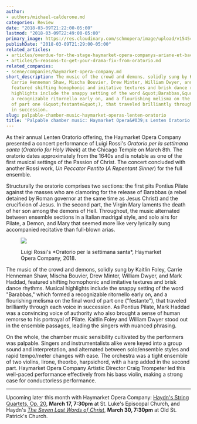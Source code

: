 ```yaml
---
author:
- authors/michael-calderone.md
categories: Review
date: "2018-03-09T21:22:00-05:00"
lastmod: "2018-03-09T22:49:00-05:00"
primary_image: https://res.cloudinary.com/schmopera/image/upload/v1545409169/media/webhook-uploads/1520648129150/church.jpg.jpg
publishDate: "2018-03-09T21:29:00-05:00"
related_articles:
- articles/overdue-for-the-stage-haymarket-opera-companys-ariane-et-bachus.md
- articles/5-reasons-to-get-your-drama-fix-from-oratorio.md
related_companies:
- scene/companies/haymarket-opera-company.md
short_description: The music of the crowd and demons, solidly sung by Kaitlin Foley,
  Carrie Henneman Shaw, Mischa Bouvier, Drew Minter, William Dwyer, and Mark Haddad,
  featured shifting homophonic and imitative textures and brisk dance rhythms. Musical
  highlights include the snappy setting of the word &quot;Barabbas,&quot; which formed
  a recognizable ritornello early on, and a flourishing melisma on the final word
  of part one (&quot;festante&quot;), that traveled brilliantly through each voice
  in succession.
slug: palpable-chamber-music-haymarket-operas-lenten-oratorio
title: 'Palpable chamber music: Haymarket Opera&#039;s Lenten Oratorio'
---
```


As their annual Lenten Oratorio offering, the Haymarket Opera Company presented a concert performance of Luigi Rossi's *Oratorio per la settimana santa* (*Oratorio for Holy Week*) at the Chicago Temple on March 8th. The oratorio dates approximately from the 1640s and is notable as one of the first musical settings of the Passion of Christ. The concert concluded with another Rossi work, *Un Peccator Pentito* (*A Repentant Sinner*) for the full ensemble. 

Structurally the oratorio comprises two sections: the first pits Pontius Pilate against the masses who are clamoring for the release of Barabbas (a rebel detained by Roman governor at the same time as Jesus Christ) and the crucifixion of Jesus. In the second part, the Virgin Mary laments the death of her son among the demons of Hell. Throughout, the music alternated between ensemble sections in a Italian madrigal style, and solo airs for Pilate, a Demon, and Mary that seemed more like very lyrically sung accompanied recitative than full-blown arias. 

<figure data-type="image">

![](https://res.cloudinary.com/schmopera/image/upload/v1545409169/media/webhook-uploads/1520648269125/IMG-4894.jpg.jpg)
<figcaption>Luigi Rossi's *Oratorio per la settimana santa*, Haymarket Opera Company, 2018.</figcaption>
</figure>

The music of the crowd and demons, solidly sung by Kaitlin Foley, Carrie Henneman Shaw, Mischa Bouvier, Drew Minter, William Dwyer, and Mark Haddad, featured shifting homophonic and imitative textures and brisk dance rhythms. Musical highlights include the snappy setting of the word "Barabbas," which formed a recognizable ritornello early on, and a flourishing melisma on the final word of part one ("festante"), that traveled brilliantly through each voice in succession. As Pontius Pilate, Mark Haddad was a convincing voice of authority who also brought a sense of human remorse to his portrayal of Pilate. Kaitlin Foley and William Dwyer stood out in the ensemble passages, leading the singers with nuanced phrasing.

On the whole, the chamber music sensibility cultivated by the performers was palpable. Singers and instrumentalists alike were keyed into a group sound and interpretation, and alternated between solo/ensemble styles and rapid tempo/meter changes with ease. The orchestra was a tight ensemble of two violins, lirone, theorbo, harpsichord, with a harp added in the second part. Haymarket Opera Company Artistic Director Craig Trompeter led this well-paced performance effectively from his bass violin, making a strong case for conductorless performance.
***
Upcoming later this month with Haymarket Opera Company: [Haydn's String Quartets, Op. 20](http://www.haymarketopera.org/opus20/), **March 17, 7:30pm** at St. Luke's Episcopal Church, and Haydn's [*The Seven Last Words of Christ*](http://www.haymarketopera.org/sevenlastwords/), **March 30, 7:30pm** at Old St. Patrick's Church.
